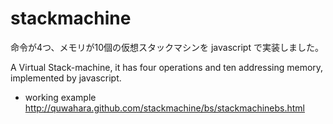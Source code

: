 stackmachine
============

命令が4つ、メモリが10個の仮想スタックマシンを javascript で実装しました。

A Virtual Stack-machine, it has four operations and ten addressing memory, implemented by javascript.

* working example
http://quwahara.github.com/stackmachine/bs/stackmachinebs.html
